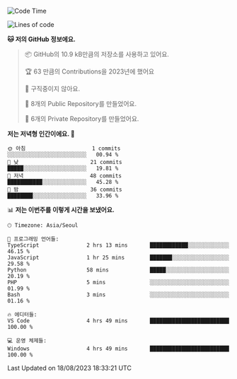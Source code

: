   <!--START_SECTION:waka-->
![Code Time](http://img.shields.io/badge/Code%20Time-188%20hrs%2053%20mins-blue)

![Lines of code](https://img.shields.io/badge/%EC%A0%80%EB%8A%94%20%EC%97%AC%ED%83%9C%EA%B9%8C%EC%A7%80%20-84.9%20thousand%20%EC%A4%84%EC%9D%98%20%EC%BD%94%EB%93%9C%EB%A5%BC%20%EC%9E%91%EC%84%B1%ED%96%88%EC%96%B4%EC%9A%94.-blue)

**🐱 저의 GitHub 정보에요.** 

> 📦 GitHub의 10.9 kB만큼의 저장소를 사용하고 있어요. 
 > 
> 🏆 63 만큼의 Contributions을 2023년에 했어요
 > 
> 🚫 구직중이지 않아요.
 > 
> 📜 8개의 Public Repository를 만들었어요. 
 > 
> 🔑 6개의 Private Repository를 만들었어요. 
 > 
**저는 저녁형 인간이에요. 🦉** 

```text
🌞 아침                     1 commits           ░░░░░░░░░░░░░░░░░░░░░░░░░   00.94 % 
🌆 낮　                     21 commits          █████░░░░░░░░░░░░░░░░░░░░   19.81 % 
🌃 저녁                     48 commits          ███████████░░░░░░░░░░░░░░   45.28 % 
🌙 밤　                     36 commits          ████████░░░░░░░░░░░░░░░░░   33.96 % 
```


📊 **저는 이번주를 이렇게 시간을 보냈어요.** 

```text
🕑︎ Timezone: Asia/Seoul

💬 프로그래밍 언어들: 
TypeScript               2 hrs 13 mins       ████████████░░░░░░░░░░░░░   46.15 % 
JavaScript               1 hr 25 mins        ███████░░░░░░░░░░░░░░░░░░   29.58 % 
Python                   58 mins             █████░░░░░░░░░░░░░░░░░░░░   20.19 % 
PHP                      5 mins              ░░░░░░░░░░░░░░░░░░░░░░░░░   01.99 % 
Bash                     3 mins              ░░░░░░░░░░░░░░░░░░░░░░░░░   01.16 % 

🔥 에디터들: 
VS Code                  4 hrs 49 mins       █████████████████████████   100.00 % 

💻 운영 체제들: 
Windows                  4 hrs 49 mins       █████████████████████████   100.00 % 
```


 Last Updated on 18/08/2023 18:33:21 UTC
<!--END_SECTION:waka-->
